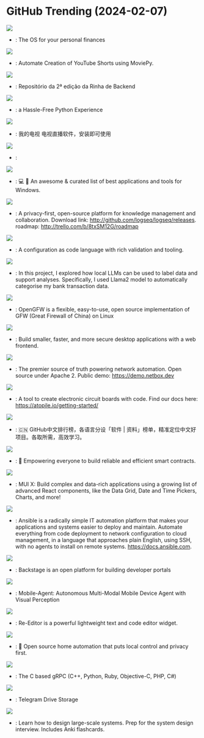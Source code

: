 # GitHub Trending (2024-02-07)

![](https://img.shields.io/badge/Ruby-New%202-green?style=flat-square&logo=appveyor)
- [](https://github.comundefined): The OS for your personal finances

![](https://img.shields.io/badge/Python-New%20367-green?style=flat-square&logo=appveyor)
- [](https://github.comundefined): Automate Creation of YouTube Shorts using MoviePy.

![](https://img.shields.io/badge/HTML-New%20112-green?style=flat-square&logo=appveyor)
- [](https://github.comundefined): Repositório da 2ª edição da Rinha de Backend

![](https://img.shields.io/badge/Rust-New%20952-green?style=flat-square&logo=appveyor)
- [](https://github.comundefined): a Hassle-Free Python Experience

![](https://img.shields.io/badge/C-New%20898-green?style=flat-square&logo=appveyor)
- [](https://github.comundefined): 我的电视 电视直播软件，安装即可使用

![](https://img.shields.io/badge/TypeScript-New%2071-green?style=flat-square&logo=appveyor)
- [](https://github.comundefined): 

![](https://img.shields.io/badge/none-New%2084-green?style=flat-square&logo=appveyor)
- [](https://github.comundefined): 💻 🎉 An awesome & curated list of best applications and tools for Windows.

![](https://img.shields.io/badge/Clojure-New%2065-green?style=flat-square&logo=appveyor)
- [](https://github.comundefined): A privacy-first, open-source platform for knowledge management and collaboration. Download link: http://github.com/logseq/logseq/releases. roadmap: http://trello.com/b/8txSM12G/roadmap

![](https://img.shields.io/badge/Java-New%20468-green?style=flat-square&logo=appveyor)
- [](https://github.comundefined): A configuration as code language with rich validation and tooling.

![](https://img.shields.io/badge/Jupyter%20Notebook-New%2039-green?style=flat-square&logo=appveyor)
- [](https://github.comundefined): In this project, I explored how local LLMs can be used to label data and support analyses. Specifically, I used Llama2 model to automatically categorise my bank transaction data.

![](https://img.shields.io/badge/Go-New%2073-green?style=flat-square&logo=appveyor)
- [](https://github.comundefined): OpenGFW is a flexible, easy-to-use, open source implementation of GFW (Great Firewall of China) on Linux

![](https://img.shields.io/badge/Rust-New%20117-green?style=flat-square&logo=appveyor)
- [](https://github.comundefined): Build smaller, faster, and more secure desktop applications with a web frontend.

![](https://img.shields.io/badge/Python-New%20190-green?style=flat-square&logo=appveyor)
- [](https://github.comundefined): The premier source of truth powering network automation. Open source under Apache 2. Public demo: https://demo.netbox.dev

![](https://img.shields.io/badge/Python-New%20124-green?style=flat-square&logo=appveyor)
- [](https://github.comundefined): A tool to create electronic circuit boards with code. Find our docs here: https://atopile.io/getting-started/

![](https://img.shields.io/badge/Java-New%20158-green?style=flat-square&logo=appveyor)
- [](https://github.comundefined): 🇨🇳 GitHub中文排行榜，各语言分设「软件 | 资料」榜单，精准定位中文好项目。各取所需，高效学习。

![](https://img.shields.io/badge/Rust-New%20443-green?style=flat-square&logo=appveyor)
- [](https://github.comundefined): 🌴 Empowering everyone to build reliable and efficient smart contracts.

![](https://img.shields.io/badge/TypeScript-New%20142-green?style=flat-square&logo=appveyor)
- [](https://github.comundefined): MUI X: Build complex and data-rich applications using a growing list of advanced React components, like the Data Grid, Date and Time Pickers, Charts, and more!

![](https://img.shields.io/badge/Python-New%2021-green?style=flat-square&logo=appveyor)
- [](https://github.comundefined): Ansible is a radically simple IT automation platform that makes your applications and systems easier to deploy and maintain. Automate everything from code deployment to network configuration to cloud management, in a language that approaches plain English, using SSH, with no agents to install on remote systems. https://docs.ansible.com.

![](https://img.shields.io/badge/TypeScript-New%2013-green?style=flat-square&logo=appveyor)
- [](https://github.comundefined): Backstage is an open platform for building developer portals

![](https://img.shields.io/badge/Python-New%20141-green?style=flat-square&logo=appveyor)
- [](https://github.comundefined): Mobile-Agent: Autonomous Multi-Modal Mobile Device Agent with Visual Perception

![](https://img.shields.io/badge/Dart-New%2031-green?style=flat-square&logo=appveyor)
- [](https://github.comundefined): Re-Editor is a powerful lightweight text and code editor widget.

![](https://img.shields.io/badge/Python-New%20166-green?style=flat-square&logo=appveyor)
- [](https://github.comundefined): 🏡 Open source home automation that puts local control and privacy first.

![](https://img.shields.io/badge/C%2B%2B-New%2012-green?style=flat-square&logo=appveyor)
- [](https://github.comundefined): The C based gRPC (C++, Python, Ruby, Objective-C, PHP, C#)

![](https://img.shields.io/badge/Go-New%20119-green?style=flat-square&logo=appveyor)
- [](https://github.comundefined): Telegram Drive Storage

![](https://img.shields.io/badge/Python-New%20126-green?style=flat-square&logo=appveyor)
- [](https://github.comundefined): Learn how to design large-scale systems. Prep for the system design interview. Includes Anki flashcards.

